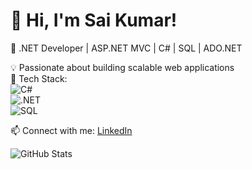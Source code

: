 # 👋 Hi, I'm Sai Kumar!
🚀 .NET Developer | ASP.NET MVC | C# | SQL | ADO.NET  

💡 Passionate about building scalable web applications  
🔧 Tech Stack:  
![C#](https://img.shields.io/badge/C%23-239120?style=flat&logo=csharp)  
![.NET](https://img.shields.io/badge/.NET-512BD4?style=flat&logo=dotnet)  
![SQL](https://img.shields.io/badge/SQL-CC2927?style=flat&logo=microsoftsqlserver)  

📫 Connect with me: [LinkedIn]((https://www.linkedin.com/in/sai-kumar-burri/))  

![GitHub Stats](https://github-readme-stats.vercel.app/api?username=sai-kumar-b&show_icons=true&theme=dark)


